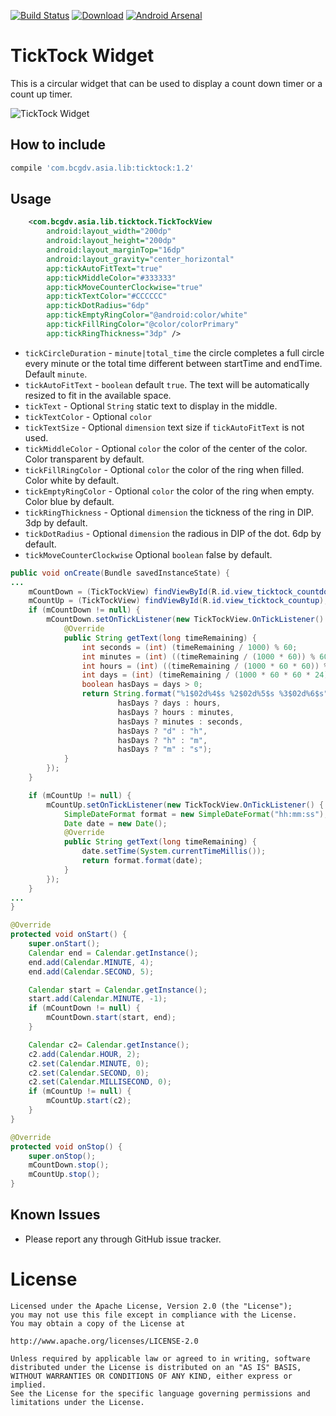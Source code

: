 [![Build Status](https://travis-ci.org/BCGDV-ASIA/android-widget-ticktock.svg?branch=master)](https://travis-ci.org/BCGDV-ASIA/android-widget-ticktock) 
[![Download](https://api.bintray.com/packages/bcgdv/android/ticktock/images/download.svg)](https://bintray.com/bcgdv/android/ticktock/_latestVersion) 
[![Android Arsenal](https://img.shields.io/badge/Android%20Arsenal-TickTock%20Widget-brightgreen.svg?style=flat)](http://android-arsenal.com/details/1/3556) 

# TickTock Widget

This is a circular widget that can be used to display a count down timer or a count up timer.

![TickTock Widget](http://i.giphy.com/Pdx51JBf5f90A.gif)

## How to include

```groovy
compile 'com.bcgdv.asia.lib:ticktock:1.2'
```

## Usage

```xml
    <com.bcgdv.asia.lib.ticktock.TickTockView
        android:layout_width="200dp"
        android:layout_height="200dp"
        android:layout_marginTop="16dp"
        android:layout_gravity="center_horizontal"
		app:tickAutoFitText="true"
        app:tickMiddleColor="#333333"
        app:tickMoveCounterClockwise="true"
        app:tickTextColor="#CCCCCC"
        app:tickDotRadius="6dp"
        app:tickEmptyRingColor="@android:color/white"
        app:tickFillRingColor="@color/colorPrimary"
        app:tickRingThickness="3dp" />
```

- `tickCircleDuration` - `minute|total_time` the circle completes a full circle every minute or the total time different between startTime and endTime. Default `minute`.
- `tickAutoFitText` - `boolean` default `true`. The text will be automatically resized to fit in the available space.
- `tickText` - Optional `String` static text to display in the middle.
- `tickTextColor` - Optional `color`
- `tickTextSize` - Optional `dimension` text size if `tickAutoFitText` is not used.
- `tickMiddleColor` - Optional `color` the color of the center of the color. Color transparent by default.
- `tickFillRingColor` - Optional `color` the color of the ring when filled. Color white by default.
- `tickEmptyRingColor` - Optional `color` the color of the ring when empty. Color blue by default.
- `tickRingThickness` - Optional `dimension` the tickness of the ring in DIP. 3dp by default.
- `tickDotRadius` - Optional `dimension` the radious in DIP of the dot. 6dp by default.
- `tickMoveCounterClockwise` Optional `boolean` false by default.

```java
public void onCreate(Bundle savedInstanceState) {
...
    mCountDown = (TickTockView) findViewById(R.id.view_ticktock_countdown);
    mCountUp = (TickTockView) findViewById(R.id.view_ticktock_countup);
    if (mCountDown != null) {
        mCountDown.setOnTickListener(new TickTockView.OnTickListener() {
            @Override
            public String getText(long timeRemaining) {
                int seconds = (int) (timeRemaining / 1000) % 60;
                int minutes = (int) ((timeRemaining / (1000 * 60)) % 60);
                int hours = (int) ((timeRemaining / (1000 * 60 * 60)) % 24);
                int days = (int) (timeRemaining / (1000 * 60 * 60 * 24));
                boolean hasDays = days > 0;
                return String.format("%1$02d%4$s %2$02d%5$s %3$02d%6$s",
                        hasDays ? days : hours,
                        hasDays ? hours : minutes,
                        hasDays ? minutes : seconds,
                        hasDays ? "d" : "h",
                        hasDays ? "h" : "m",
                        hasDays ? "m" : "s");
            }
        });
    }

    if (mCountUp != null) {
        mCountUp.setOnTickListener(new TickTockView.OnTickListener() {
            SimpleDateFormat format = new SimpleDateFormat("hh:mm:ss");
            Date date = new Date();
            @Override
            public String getText(long timeRemaining) {
                date.setTime(System.currentTimeMillis());
                return format.format(date);
            }
        });
    }
...
}

@Override
protected void onStart() {
    super.onStart();
    Calendar end = Calendar.getInstance();
    end.add(Calendar.MINUTE, 4);
    end.add(Calendar.SECOND, 5);

    Calendar start = Calendar.getInstance();
    start.add(Calendar.MINUTE, -1);
    if (mCountDown != null) {
        mCountDown.start(start, end);
    }

    Calendar c2= Calendar.getInstance();
    c2.add(Calendar.HOUR, 2);
    c2.set(Calendar.MINUTE, 0);
    c2.set(Calendar.SECOND, 0);
    c2.set(Calendar.MILLISECOND, 0);
    if (mCountUp != null) {
        mCountUp.start(c2);
    }
}

@Override
protected void onStop() {
    super.onStop();
    mCountDown.stop();
    mCountUp.stop();
}
```

## Known Issues

- Please report any through GitHub issue tracker.

License
=======

    Licensed under the Apache License, Version 2.0 (the "License");
    you may not use this file except in compliance with the License.
    You may obtain a copy of the License at

    http://www.apache.org/licenses/LICENSE-2.0

    Unless required by applicable law or agreed to in writing, software
    distributed under the License is distributed on an "AS IS" BASIS,
    WITHOUT WARRANTIES OR CONDITIONS OF ANY KIND, either express or implied.
    See the License for the specific language governing permissions and
    limitations under the License.

